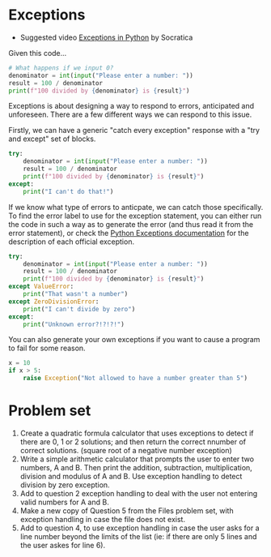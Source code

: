 # Exceptions

* Suggested video [Exceptions in Python](https://www.youtube.com/watch?v=nlCKrKGHSSk&list=PLi01XoE8jYohWFPpC17Z-wWhPOSuh8Er-&index=31) by Socratica

Given this code...

```python
# What happens if we input 0?
denominator = int(input("Please enter a number: "))
result = 100 / denominator
print(f"100 divided by {denominator} is {result}")
```

Exceptions is about designing a way to respond to errors, anticipated and unforeseen. There are a few different ways we can respond to this issue.

Firstly, we can have a generic "catch every exception" response with a "try and except" set of blocks.

```python
try:    
    denominator = int(input("Please enter a number: "))
    result = 100 / denominator
    print(f"100 divided by {denominator} is {result}")
except:
    print("I can't do that!")
```

If we know what type of errors to anticpate, we can catch those specifically.  To find the error label to use for the exception statement, you can either run the code in such a way as to generate the error (and thus read it from the error statement), or check the [Python Exceptions documentation](https://docs.python.org/3/library/exceptions.html) for the description of each official exception.

```python
try:
    denominator = int(input("Please enter a number: "))
    result = 100 / denominator
    print(f"100 divided by {denominator} is {result}")
except ValueError:
    print("That wasn't a number")
except ZeroDivisionError:
    print("I can't divide by zero")
except:
    print("Unknown error?!?!?!")
```

You can also generate your own exceptions if you want to cause a program to fail for some reason.

```python
x = 10
if x > 5:
    raise Exception("Not allowed to have a number greater than 5")
```

# Problem set

1. Create a quadratic formula calculator that uses exceptions to detect if there are 0, 1 or 2 solutions; and then return the correct nnumber of correct solutions. (square root of a negative number exception)
2. Write a simple arithmetic calculator that prompts the user to enter two numbers, A and B. Then print the addition, subtraction, multiplication, division and modulus of A and B. Use exception handling to detect division by zero exception.
3. Add to question 2 exception handling to deal with the user not entering valid numbers for A and B.
4. Make a new copy of Question 5 from the Files problem set, with exception handling in case the file does not exist.
5. Add to question 4, to use exception handling in case the user asks for a line number beyond the limits of the list (ie: if there are only 5 lines and the user askes for line 6).

